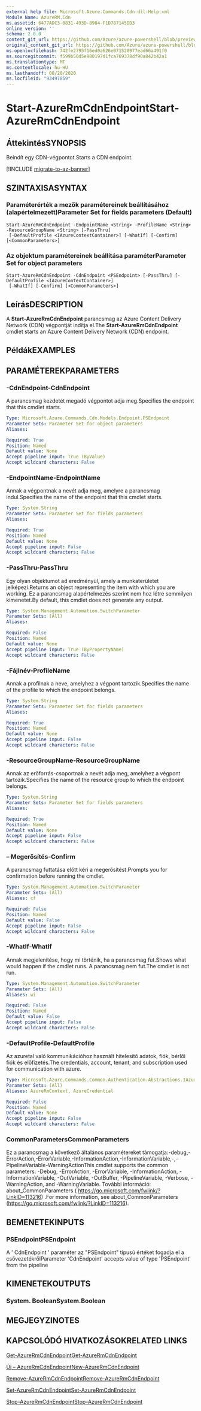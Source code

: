 ```yaml
---
external help file: Microsoft.Azure.Commands.Cdn.dll-Help.xml
Module Name: AzureRM.Cdn
ms.assetid: 6477ADC3-0831-493D-8904-F1D787145DD3
online version: ''
schema: 2.0.0
content_git_url: https://github.com/Azure/azure-powershell/blob/preview/src/ResourceManager/Cdn/Commands.Cdn/help/Start-AzureRmCdnEndpoint.md
original_content_git_url: https://github.com/Azure/azure-powershell/blob/preview/src/ResourceManager/Cdn/Commands.Cdn/help/Start-AzureRmCdnEndpoint.md
ms.openlocfilehash: 742fe2795f16ed0a626e071520977ead66a491f0
ms.sourcegitcommit: f599b50d5e980197d1fca769378df90a842b42a1
ms.translationtype: MT
ms.contentlocale: hu-HU
ms.lasthandoff: 08/20/2020
ms.locfileid: "93497859"
---
```

# <span data-ttu-id="e975b-101">Start-AzureRmCdnEndpoint</span><span class="sxs-lookup"><span data-stu-id="e975b-101">Start-AzureRmCdnEndpoint</span></span>

## <span data-ttu-id="e975b-102">Áttekintés</span><span class="sxs-lookup"><span data-stu-id="e975b-102">SYNOPSIS</span></span>
<span data-ttu-id="e975b-103">Beindít egy CDN-végpontot.</span><span class="sxs-lookup"><span data-stu-id="e975b-103">Starts a CDN endpoint.</span></span>

[!INCLUDE [migrate-to-az-banner](../../includes/migrate-to-az-banner.md)]

## <span data-ttu-id="e975b-104">SZINTAXISA</span><span class="sxs-lookup"><span data-stu-id="e975b-104">SYNTAX</span></span>

### <span data-ttu-id="e975b-105">Paraméterérték a mezők paramétereinek beállításához (alapértelmezett)</span><span class="sxs-lookup"><span data-stu-id="e975b-105">Parameter Set for fields parameters (Default)</span></span>
```
Start-AzureRmCdnEndpoint -EndpointName <String> -ProfileName <String> -ResourceGroupName <String> [-PassThru]
 [-DefaultProfile <IAzureContextContainer>] [-WhatIf] [-Confirm] [<CommonParameters>]
```

### <span data-ttu-id="e975b-106">Az objektum paramétereinek beállítása paraméter</span><span class="sxs-lookup"><span data-stu-id="e975b-106">Parameter Set for object parameters</span></span>
```
Start-AzureRmCdnEndpoint -CdnEndpoint <PSEndpoint> [-PassThru] [-DefaultProfile <IAzureContextContainer>]
 [-WhatIf] [-Confirm] [<CommonParameters>]
```

## <span data-ttu-id="e975b-107">Leírás</span><span class="sxs-lookup"><span data-stu-id="e975b-107">DESCRIPTION</span></span>
<span data-ttu-id="e975b-108">A **Start-AzureRmCdnEndpoint** parancsmag az Azure Content Delivery Network (CDN) végpontját indítja el.</span><span class="sxs-lookup"><span data-stu-id="e975b-108">The **Start-AzureRmCdnEndpoint** cmdlet starts an Azure Content Delivery Network (CDN) endpoint.</span></span>

## <span data-ttu-id="e975b-109">Példák</span><span class="sxs-lookup"><span data-stu-id="e975b-109">EXAMPLES</span></span>

## <span data-ttu-id="e975b-110">PARAMÉTEREK</span><span class="sxs-lookup"><span data-stu-id="e975b-110">PARAMETERS</span></span>

### <span data-ttu-id="e975b-111">-CdnEndpoint</span><span class="sxs-lookup"><span data-stu-id="e975b-111">-CdnEndpoint</span></span>
<span data-ttu-id="e975b-112">A parancsmag kezdetét megadó végpontot adja meg.</span><span class="sxs-lookup"><span data-stu-id="e975b-112">Specifies the endpoint that this cmdlet starts.</span></span>

```yaml
Type: Microsoft.Azure.Commands.Cdn.Models.Endpoint.PSEndpoint
Parameter Sets: Parameter Set for object parameters
Aliases: 

Required: True
Position: Named
Default value: None
Accept pipeline input: True (ByValue)
Accept wildcard characters: False
```

### <span data-ttu-id="e975b-113">-EndpointName</span><span class="sxs-lookup"><span data-stu-id="e975b-113">-EndpointName</span></span>
<span data-ttu-id="e975b-114">Annak a végpontnak a nevét adja meg, amelyre a parancsmag indul.</span><span class="sxs-lookup"><span data-stu-id="e975b-114">Specifies the name of the endpoint that this cmdlet starts.</span></span>

```yaml
Type: System.String
Parameter Sets: Parameter Set for fields parameters
Aliases: 

Required: True
Position: Named
Default value: None
Accept pipeline input: False
Accept wildcard characters: False
```

### <span data-ttu-id="e975b-115">-PassThru</span><span class="sxs-lookup"><span data-stu-id="e975b-115">-PassThru</span></span>
<span data-ttu-id="e975b-116">Egy olyan objektumot ad eredményül, amely a munkaterületet jelképezi.</span><span class="sxs-lookup"><span data-stu-id="e975b-116">Returns an object representing the item with which you are working.</span></span>
<span data-ttu-id="e975b-117">Ez a parancsmag alapértelmezés szerint nem hoz létre semmilyen kimenetet.</span><span class="sxs-lookup"><span data-stu-id="e975b-117">By default, this cmdlet does not generate any output.</span></span>

```yaml
Type: System.Management.Automation.SwitchParameter
Parameter Sets: (All)
Aliases: 

Required: False
Position: Named
Default value: None
Accept pipeline input: True (ByPropertyName)
Accept wildcard characters: False
```

### <span data-ttu-id="e975b-118">-Fájlnév</span><span class="sxs-lookup"><span data-stu-id="e975b-118">-ProfileName</span></span>
<span data-ttu-id="e975b-119">Annak a profilnak a neve, amelyhez a végpont tartozik.</span><span class="sxs-lookup"><span data-stu-id="e975b-119">Specifies the name of the profile to which the endpoint belongs.</span></span>

```yaml
Type: System.String
Parameter Sets: Parameter Set for fields parameters
Aliases: 

Required: True
Position: Named
Default value: None
Accept pipeline input: False
Accept wildcard characters: False
```

### <span data-ttu-id="e975b-120">-ResourceGroupName</span><span class="sxs-lookup"><span data-stu-id="e975b-120">-ResourceGroupName</span></span>
<span data-ttu-id="e975b-121">Annak az erőforrás-csoportnak a nevét adja meg, amelyhez a végpont tartozik.</span><span class="sxs-lookup"><span data-stu-id="e975b-121">Specifies the name of the resource group to which the endpoint belongs.</span></span>

```yaml
Type: System.String
Parameter Sets: Parameter Set for fields parameters
Aliases: 

Required: True
Position: Named
Default value: None
Accept pipeline input: False
Accept wildcard characters: False
```

### <span data-ttu-id="e975b-122">– Megerősítés</span><span class="sxs-lookup"><span data-stu-id="e975b-122">-Confirm</span></span>
<span data-ttu-id="e975b-123">A parancsmag futtatása előtt kéri a megerősítést.</span><span class="sxs-lookup"><span data-stu-id="e975b-123">Prompts you for confirmation before running the cmdlet.</span></span>

```yaml
Type: System.Management.Automation.SwitchParameter
Parameter Sets: (All)
Aliases: cf

Required: False
Position: Named
Default value: False
Accept pipeline input: False
Accept wildcard characters: False
```

### <span data-ttu-id="e975b-124">-WhatIf</span><span class="sxs-lookup"><span data-stu-id="e975b-124">-WhatIf</span></span>
<span data-ttu-id="e975b-125">Annak megjelenítése, hogy mi történik, ha a parancsmag fut.</span><span class="sxs-lookup"><span data-stu-id="e975b-125">Shows what would happen if the cmdlet runs.</span></span>
<span data-ttu-id="e975b-126">A parancsmag nem fut.</span><span class="sxs-lookup"><span data-stu-id="e975b-126">The cmdlet is not run.</span></span>

```yaml
Type: System.Management.Automation.SwitchParameter
Parameter Sets: (All)
Aliases: wi

Required: False
Position: Named
Default value: False
Accept pipeline input: False
Accept wildcard characters: False
```

### <span data-ttu-id="e975b-127">-DefaultProfile</span><span class="sxs-lookup"><span data-stu-id="e975b-127">-DefaultProfile</span></span>
<span data-ttu-id="e975b-128">Az azuretal való kommunikációhoz használt hitelesítő adatok, fiók, bérlői fiók és előfizetés.</span><span class="sxs-lookup"><span data-stu-id="e975b-128">The credentials, account, tenant, and subscription used for communication with azure.</span></span>

```yaml
Type: Microsoft.Azure.Commands.Common.Authentication.Abstractions.IAzureContextContainer
Parameter Sets: (All)
Aliases: AzureRmContext, AzureCredential

Required: False
Position: Named
Default value: None
Accept pipeline input: False
Accept wildcard characters: False
```

### <span data-ttu-id="e975b-129">CommonParameters</span><span class="sxs-lookup"><span data-stu-id="e975b-129">CommonParameters</span></span>
<span data-ttu-id="e975b-130">Ez a parancsmag a következő általános paramétereket támogatja:-debug,-ErrorAction,-ErrorVariable,-InformationAction,-InformationVariable,-,-PipelineVariable-WarningAction</span><span class="sxs-lookup"><span data-stu-id="e975b-130">This cmdlet supports the common parameters: -Debug, -ErrorAction, -ErrorVariable, -InformationAction, -InformationVariable, -OutVariable, -OutBuffer, -PipelineVariable, -Verbose, -WarningAction, and -WarningVariable.</span></span> <span data-ttu-id="e975b-131">További információ: about_CommonParameters ( https://go.microsoft.com/fwlink/?LinkID=113216) .</span><span class="sxs-lookup"><span data-stu-id="e975b-131">For more information, see about_CommonParameters (https://go.microsoft.com/fwlink/?LinkID=113216).</span></span>

## <span data-ttu-id="e975b-132">BEMENETEK</span><span class="sxs-lookup"><span data-stu-id="e975b-132">INPUTS</span></span>

### <span data-ttu-id="e975b-133">PSEndpoint</span><span class="sxs-lookup"><span data-stu-id="e975b-133">PSEndpoint</span></span>
<span data-ttu-id="e975b-134">A ' CdnEndpoint ' paraméter az "PSEndpoint" típusú értéket fogadja el a csővezetékről</span><span class="sxs-lookup"><span data-stu-id="e975b-134">Parameter 'CdnEndpoint' accepts value of type 'PSEndpoint' from the pipeline</span></span>

## <span data-ttu-id="e975b-135">KIMENETEK</span><span class="sxs-lookup"><span data-stu-id="e975b-135">OUTPUTS</span></span>

### <span data-ttu-id="e975b-136">System. Boolean</span><span class="sxs-lookup"><span data-stu-id="e975b-136">System.Boolean</span></span>

## <span data-ttu-id="e975b-137">MEGJEGYZI</span><span class="sxs-lookup"><span data-stu-id="e975b-137">NOTES</span></span>

## <span data-ttu-id="e975b-138">KAPCSOLÓDÓ HIVATKOZÁSOK</span><span class="sxs-lookup"><span data-stu-id="e975b-138">RELATED LINKS</span></span>

[<span data-ttu-id="e975b-139">Get-AzureRmCdnEndpoint</span><span class="sxs-lookup"><span data-stu-id="e975b-139">Get-AzureRmCdnEndpoint</span></span>](./Get-AzureRmCdnEndpoint.md)

[<span data-ttu-id="e975b-140">Új – AzureRmCdnEndpoint</span><span class="sxs-lookup"><span data-stu-id="e975b-140">New-AzureRmCdnEndpoint</span></span>](./New-AzureRmCdnEndpoint.md)

[<span data-ttu-id="e975b-141">Remove-AzureRmCdnEndpoint</span><span class="sxs-lookup"><span data-stu-id="e975b-141">Remove-AzureRmCdnEndpoint</span></span>](./Remove-AzureRmCdnEndpoint.md)

[<span data-ttu-id="e975b-142">Set-AzureRmCdnEndpoint</span><span class="sxs-lookup"><span data-stu-id="e975b-142">Set-AzureRmCdnEndpoint</span></span>](./Set-AzureRmCdnEndpoint.md)

[<span data-ttu-id="e975b-143">Stop-AzureRmCdnEndpoint</span><span class="sxs-lookup"><span data-stu-id="e975b-143">Stop-AzureRmCdnEndpoint</span></span>](./Stop-AzureRmCdnEndpoint.md)


